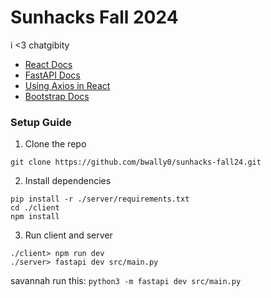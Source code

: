 # Sunhacks Fall 2024
i <3 chatgibity
- [React Docs](https://react.dev/learn#)
- [FastAPI Docs](https://fastapi.tiangolo.com/)
- [Using Axios in React](https://dev.to/nilanth/how-to-use-axios-in-an-optimized-and-scalable-way-with-react-518n)
- [Bootstrap Docs](https://getbootstrap.com/docs/4.1/getting-started/introduction/)

### Setup Guide
1. Clone the repo
```
git clone https://github.com/bwally0/sunhacks-fall24.git
```
2. Install dependencies
```
pip install -r ./server/requirements.txt
cd ./client
npm install
```
3. Run client and server
```
./client> npm run dev
./server> fastapi dev src/main.py
```
savannah run this: `python3 -m fastapi dev src/main.py`